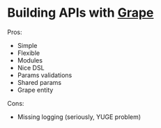 # Building APIs with [Grape](https://github.com/ruby-grape/grape)

Pros:
- Simple
- Flexible
- Modules
- Nice DSL
- Params validations
- Shared params
- Grape entity

Cons:
- Missing logging (seriously, YUGE problem)

